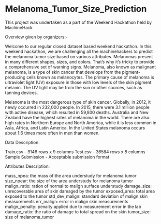 # Melanoma_Tumor_Size_Prediction

This project was undertaken as a part of the Weekend Hackathon held by MachineHack

Overview given by organizers:-

Welcome to our regular closed dataset based weekend hackathon. In this weekend hackathon, we are challenging all the machinehackers to predict the melanoma tumor size based on various attributes. Melanomas present in many different shapes, sizes, and colors. That’s why it’s tricky to provide a comprehensive set of warning signs. Melanoma, also known as malignant melanoma, is a type of skin cancer that develops from the pigment-producing cells known as melanocytes. The primary cause of melanoma is ultraviolet light (UV) exposure in those with low levels of the skin pigment melanin. The UV light may be from the sun or other sources, such as tanning devices. 

Melanoma is the most dangerous type of skin cancer. Globally, in 2012, it newly occurred in 232,000 people. In 2015, there were 3.1 million people with active disease, which resulted in 59,800 deaths. Australia and New Zealand have the highest rates of melanoma in the world. There are also high rates in Northern Europe and North America, while it is less common in Asia, Africa, and Latin America. In the United States melanoma occurs about 1.6 times more often in men than women.

 

Data Description:

Train.csv - 9146 rows x 9 columns
Test.csv - 36584 rows x 8 columns
Sample Submission - Acceptable submission format
 

Attributes Description:

mass_npea:  the mass of the area understudy for melanoma tumor
size_npear: the size of the area understudy for melanoma tumor
malign_ratio: ration of normal to malign surface understudy
damage_size: unrecoverable area of skin damaged by the tumor
exposed_area: total area exposed to the tumor
std_dev_malign: standard deviation of malign skin measurements
err_malign: error in malign skin measurements
malign_penalty: penalty applied due to measurement error in the lab
damage_ratio: the ratio of damage to total spread on the skin
tumor_size: size of melanoma_tumor

